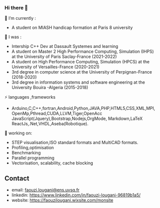 ### Hi there 👋



  🌱 I’m currently  :
-  A student on MIASH handicap formation at Paris 8 university 
  
  🌱 I was :
-  Intership C++ Dev at Dassault Systemes and learning 
-  A student on Master 2 High Performance Computing, Simulation (IHPS) at the University of Paris Saclay-France (2021-2022)
-  A student on High Performance Computing, Simulation (HPCS) at the University of Versailles-France (2020-2021)
-  3rd degree in computer science at the University of Perpignan-France (2018-2020)
-  3rd degree in information systems and software engineering at the University Bouira -Algeria (2015-2018)

 ⚡ languages ,frameworks 
- Arduino,C,C++,fortran,Android,Python,JAVA,PHP,HTML5,CSS,XML,MPI,OpenMp,Pthread,CUDA,LLVM,Tiger,OpenAcc
  JavaScript(Jquery),Bootstrap,Nodejs,OrgMode, Markdown,LaTeX
  ReactJs,.Net,VHDL,Aseba(Robotique).

 🔭 working on:
- STEP visualisation,ISO standard formats and MultiCAD formats.
- Profiling,optimisation
- Benchmarking
- Parallel programming
- Vectorisation, scalability, cache blocking

 ## Contact
  - email: faouzi.lougani@ens.uvsq.fr
  - linkedin: https://www.linkedin.com/in/faouzi-lougani-96819b1a5/
  - website: https://faouzilougani.wixsite.com/monsite



